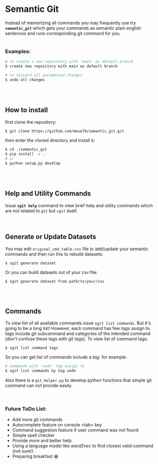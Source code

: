 # Semantic Git  

Instead of memorizing all commands you may frequently use try ***`semantic_git`*** which gets your commands as semantic plain english sentences and runs corresponding git command for you.
<br><br>

### Examples:
```bash
# to create a new repository with 'main' as default branch
$ create new repository with main as default branch

# to discard all uncommited changes
$ undo all changes
```
<br><br>  

## How to install
first clone the repository:
```bash
$ git clone https://github.com/mese79/semantic_git.git
```
then enter the cloned directory and install it:
```bash
$ cd ./semantic_git
$ pip install -e .
# or
$ python setup.py develop
```
<br><br>  

## Help and Utility Commands
Issue **`sgit help`** command to view brief help and utility commands which are not related to `git` but `sgit` itself.  
<br><br>  

## Generate or Update Datasets
You may edit `original_cmd_table.csv` file to add/update your semantic commands and then run this to rebuild datasets:
```
$ sgit generate dataset
```
Or you can build datasets out of your csv file:
```
$ sgit generate dataset from path/to/your/csv
```
<br><br>  

## Commands
To view list of all available commands issue ```sgit list commands```. But it's going to be a long list! However, each command has few *tags* assign to. *tags* include git subcommand and categories of the intended command (don't confuse these tags with git tags). To view list of command tags:
```
$ sgit list command tags
```  
So you can get list of commands include a *tag*. for example:
```bash
# commands with 'undo' tag assign to
$ sgit list commands by tag undo
```  
Also there is a `git_helper.py` to develop python functions that simple git command can not provide easily.  
<br/><br/>  

### Future ToDo List:
- Add more git commands
- Autocomplete feature on console &lt;tab&gt; key
- Command suggestion feature if user command was not found
- Simple spell checker
- Provide more and better help
- Using a language model like *word2vec* to find closest valid command (not sure!)
- Preparing breakfast :grin:
  
<br/><br/>  
